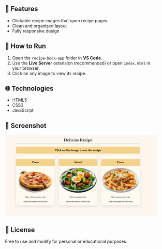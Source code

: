 ## 🔧 Features

- Clickable recipe images that open recipe pages
- Clean and organized layout
- Fully responsive design

## 🚀 How to Run

1. Open the `recipe-book-app` folder in **VS Code**.
2. Use the **Live Server** extension (recommended) or open `index.html` in your browser.
3. Click on any image to view its recipe.

## 🌐 Technologies

- HTML5
- CSS3
- JavaScript

## 📸 Screenshot

![Recipe Gallery Screenshot](images/Mainpage.png)

## 📄 License

Free to use and modify for personal or educational purposes.
